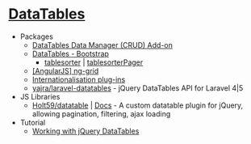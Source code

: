 # [DataTables](http://datatables.net/)
* Packages
    - [DataTables Data Manager (CRUD) Add-on](http://goo.gl/oQ8mr3)
    - [DataTables - Bootstrap](http://goo.gl/uK8hzK)
        - [tablesorter](http://tablesorter.com/docs/) | [tablesorterPager](http://goo.gl/wkAQmL)
    - [[AngularJS] ng-grid](http://angular-ui.github.io/ng-grid/)
    - [Internationalisation plug-ins](http://goo.gl/kb94ly)
    - [yajra/laravel-datatables](https://goo.gl/7MXeNG) - jQuery DataTables API for Laravel 4|5
* JS Libraries
    - [Holt59/datatable](https://goo.gl/fVQdRi) | [Docs](http://goo.gl/szYXo5) - A custom datatable plugin for jQuery, allowing pagination, filtering, ajax loading
* Tutorial
    - [Working with jQuery DataTables](http://goo.gl/3W22tu)
